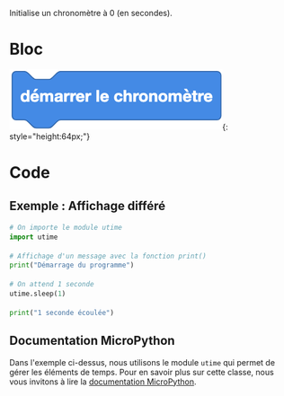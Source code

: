Initialise un chronomètre à 0 (en secondes).

# Bloc
![Bloc démarrer le chronomètre](demarrer_le_chronometre.png){: style="height:64px;"}

# Code

## Exemple : Affichage différé

```python
# On importe le module utime
import utime

# Affichage d'un message avec la fonction print()
print("Démarrage du programme")

# On attend 1 seconde
utime.sleep(1)

print("1 seconde écoulée")
```
## Documentation MicroPython
Dans l'exemple ci-dessus, nous utilisons le module `utime` qui permet de gérer les éléments de temps. Pour en savoir plus sur cette classe, nous vous invitons à lire la [documentation MicroPython](https://www.micropython.fr/reference/04.standards/utime/00.module_time/).
